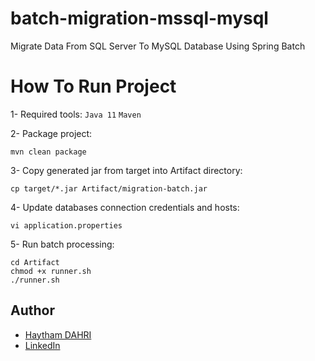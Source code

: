 # batch-migration-mssql-mysql
Migrate Data From SQL Server To MySQL Database Using Spring Batch

# How To Run Project
1- Required tools:
`Java 11` `Maven`

2- Package project: 
```console
mvn clean package
```
3- Copy generated jar from target into Artifact directory: 
```console
cp target/*.jar Artifact/migration-batch.jar
```
4- Update databases connection credentials and hosts:
```console
vi application.properties 
```
5- Run batch processing: 
```console
cd Artifact
chmod +x runner.sh
./runner.sh
```

## Author
- [Haytham DAHRI](https://www.github.com/haythamdahri)
- [LinkedIn](https://www.linkedin.com/in/haytham-dahri/)
